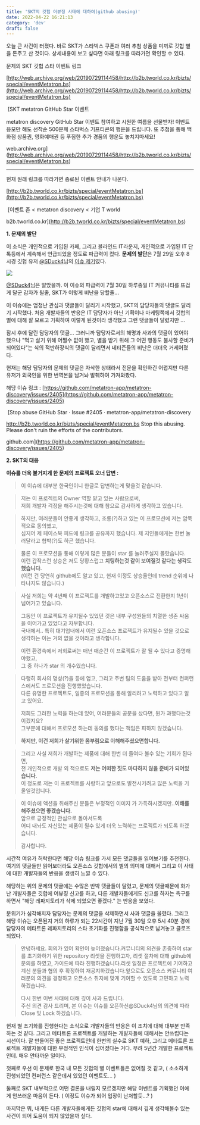 ```yaml
---
title: 'SKT의 깃헙 어뷰징 사태에 대하여(github abusing)'
date: 2022-04-22 16:21:13
category: 'dev'
draft: false
---
```


오늘 큰 사건이 터졌다. 바로 SKT가 스타벅스 쿠폰과 여러 추첨 상품을 미끼로 깃헙 별을 돈주고 산 것이다. 상세내용이 보고 싶다면 아래 링크를 따라가면 확인할 수 있다. 

문제의 SKT 깃헙 스타 이벤트 링크

[http://web.archive.org/web/20190729114458/http://b2b.tworld.co.kr/bizts/special/eventMetatron.bs](http://web.archive.org/web/20190729114458/http://b2b.tworld.co.kr/bizts/special/eventMetatron.bs)

 [SKT metatron GitHub Star 이벤트

metatron discovery GitHub Star 이벤트 참여하고 시원한 여름을 선물받자! 이벤트 응모만 해도 선착순 500분께 스타벅스 기프티콘의 행운을 드립니다. 또 추첨을 통해 백화점 상품권, 영화예매권 등 푸짐한 추가 경품의 행운도 놓치지마세요!

web.archive.org](http://web.archive.org/web/20190729114458/http://b2b.tworld.co.kr/bizts/special/eventMetatron.bs)

* * *

현재 원래 링크를 따라가면 종료된 이벤트 안내가 나온다. 

[http://b2b.tworld.co.kr/bizts/special/eventMetatron.bs](http://b2b.tworld.co.kr/bizts/special/eventMetatron.bs)

 [이벤트 존 < metatron discovery < 기업 T world

b2b.tworld.co.kr](http://b2b.tworld.co.kr/bizts/special/eventMetatron.bs)

**1\. 문제의 발단**

이 소식은 개인적으로 가입된 카페, 그리고 블라인드 IT라운지, 개인적으로 가입된 IT 단톡등에서 계속해서 언급되었을 정도로 파급력이 컸다. **문제의 발단**은 7월 29일 오후 8시경 깃헙 유저 [@SDuck4](https://github.com/SDuck4)님의 [이슈 제기](https://github.com/metatron-app/metatron-discovery/issues/2405)였다. 

![](https://blog.kakaocdn.net/dn/byOcWw/btqw79MmQDi/b2lUVFPTy1Ug0YGW5Z7uq0/img.png)

[@SDuck4](https://github.com/SDuck4)님은 알았을까. 이 이슈의 파급력이 7월 30일 하루종일 IT 커뮤니티를 뜨겁게 달군 감자가 될줄, SKT가 이렇게 비난을 당할줄...

이 이슈에는 엄청난 관심과 댓글들이 달리기 시작했고, SKT의 담당자들의 댓글도 달리기 시작했다. 처음 개발자들의 반응은 IT 담당자가 아닌 기획이나 마케팅쪽에서 깃헙의 별에 대해 잘 모르고 기획하여 이렇게 된것이라 생각했고 그런 댓글들이 달렸지만 ...

잠시 후에 달린 담당자의 댓글... 그러니까 담당자로서의 해명과 사과의 댓글이 있어야 했으나 "먹고 살기 위해 어쩔수 없이 했고, 별을 받기 위해 그 어떤 행동도 불사할 준비가 되어있다"는 식의 적반하장식의 댓글이 달리면서 네티즌들의 비난은 더더욱 거세어졌다. 

현재는 해당 담당자의 문제의 댓글은 자삭한 상태라서 전문을 확인하긴 어렵지만 다른 유저가 외국인을 위한 번역본을 남겨놔 발췌하여 가져와봤다. 

해당 이슈 링크 : [https://github.com/metatron-app/metatron-discovery/issues/2405](https://github.com/metatron-app/metatron-discovery/issues/2405)

 [Stop abuse GitHub Star · Issue #2405 · metatron-app/metatron-discovery

http://b2b.tworld.co.kr/bizts/special/eventMetatron.bs Stop this abusing. Please don't ruin the efforts of the contributors.

github.com](https://github.com/metatron-app/metatron-discovery/issues/2405)

**2\. SKT의 대응**

**이슈를 더욱 불거지게 한 문제의 프로젝트 오너 답변 :** 

> 이 이슈에 대부분 한국인이니 한글로 답변하는게 맞을것 같습니다.

> 저는 이 프로젝트의 Owner 역할 맡고 있는 사람으로써,  
> 저희 개발자 걱정을 해주시는것에 대해 참으로 감사하게 생각하고 있습니다.

> 하지만, 여러분들이 안좋게 생각하고, 조롱(?)하고 있는 이 프로모션에 저는 암묵적으로 동의했고,  
> 심지어 제 페이스북 피드에 링크를 공유까지 했습니다. 제 지인들에게는 한번 눌러달라고 협박(?)도 하곤 했습니다.

> 물론 이 프로모션을 통해 이렇게 많은 분들이 star 를 눌러주실지 몰랐습니다.  
> 이런 갑작스런 상승은 저도 당황스럽고 **치팅하는것 같이 보여질것 같다는 생각도 했습니다.**  
> (이런 건 당연히 github에도 알고 있고, 현재 이정도 상승율인데 trend 순위에 나타나지도 않습니다.)

> 사실 저희는 약 4년째 이 프로젝트를 개발하고있고 오픈소스로 전환한지 1년이 넘어가고 있습니다.
> 
> 그동안 이 프로젝트가 유지될수 있었던 것은 내부 구성원들의 치열한 생존 싸움을 이어가고 있었다고 자부합니다.  
> 국내에서.. 특히 대기업내에서 이런 오픈소스 프로젝트가 유지될수 있을 것으로 생각하는 이는 거의 없을 것이라고 생각합니다.
> 
> 이런 환경속에서 저희로써는 매년 매순간 이 프로젝트가 잘 될 수 있다고 증명해야했고,  
> 그 중 하나가 star 의 개수였습니다.

> 다행히 회사의 명성(?)을 등에 업고, 그리고 주변 팀의 도움을 받아 전부터 컨퍼런스에서도 프로모션을 진행했었습니다.  
> 다른 유명한 프로젝트도, 일종의 프로모션을 통해 알리려고 노력하고 있다고 알고 있어요.
> 
> 저희도 그러한 노력을 하는데 있어, 여러분들의 공분을 샀다면, 뭔가 과했다는것이겠지요?  
> 그부분에 대해서 프로모션 하는데 동의를 했다는 책임은 피하지 않겠습니다.
> 
> **하지만, 이건 저희가 살기위한 몸부림으로 이해해주셨으면합니다.**

> 그리고 사실 저희가 개발하는 제품에 대해 한번 더 들여다 볼수 있는 기회가 된다면,  
> 전 개인적으로 개발 외 적으로도 **저는 어떠한 짓도 마다하지 않을 준비가 되어있습니다.**  
> 이 정도로 저는 이 프로젝트를 사랑하고 앞으로도 발전시키려고 많은 노력을 기울일것입니다.

> 이 이슈에 액션을 취해주신 분들은 부정적인 이미지 가 가득하시겠지만..**이해를 해주셨으면 좋겠습니다.**  
> 앞으로 긍정적인 관심으로 돌아서도록  
> 어디 내놔도 자신있는 제품이 될수 있게 더욱 노력하는 프로젝트가 되도록 하겠습니다.
> 
> 감사합니다.

시간적 여유가 허락한다면 해당 이슈 링크를 가서 모든 댓글들을 읽어보기를 추천한다. 여기의 댓글들만 읽어보더라도 오픈소스 깃헙에서의 별의 의미에 대해서 그리고 이 사태에 대한 개발자들의 반응을 생생히 느낄 수 있다. 

해당하는 위의 문제의 댓글에는 수많은 반박 댓글들이 달렸고, 문제의 댓글때문에 화가 난 개발자들은 깃헙에 어뷰징 신고를 하고, 다른 개발자들에게도 신고를 하자는 촉구를 하면서 "해당 레파지토리가 삭제 되었으면 좋겠다." 는 반응을 보였다.

분위기가 심각해지자 담당자는 문제의 댓글을 삭제하면서 사과 댓글을 올렸다. 그리고 해당 이슈는 오픈된지 거의 하루가 되는 22시간이 지난 7월 30일 오후 5시 40분 경에 담당자의 메타트론 레파지토리의 스타 초기화를 진행함을 공식적으로 남겨놓고 클로즈 되었다. 

> 안녕하세요. 회의가 있어 확인이 늦어졌습니다.커뮤니티의 의견을 존중하여 star를 초기화하기 위한 repository 리셋을 진행하고자, 리셋 절차에 대해 github에 문의를 하였고, 가이드에 따라 진행하겠습니다.리셋 일정은 프로젝트에 기여하고 계신 분들과 협의 후 확정하여 재공지하겠습니다.앞으로도 오픈소스 커뮤니티 여러분의 의견을 경청하고 오픈소스 취지에 맞게 기여할 수 있도록 고민하고 노력하겠습니다.   
>   
> 다시 한번 이번 사태에 대해 깊이 사과 드립니다.  
> 주신 의견 감사 드리며, 본 이슈는 이슈를 오픈하신@SDuck4님의 의견에 따라 Close 및 Lock 하겠습니다.

현재 별 초기화를 진행한다는 소식으로 개발자들의 반응은 이 조치에 대해 대부분 만족하는 것 같다. 그리고 메타트론 프로젝트를 개발하는 개발자들에 대해서는 안쓰럽다는 시선이다. 잘 만들어진 좋은 프로젝트인데 한번의 실수로 SKT 예하, 그리고 메타트론 프로젝트 개발자들에 대한 부정적인 인식이 심어졌다는 거다. 무려 5년간 개발한 프로젝트인데. 매우 안타까운 일이다. 

첫째로 우선 이 문제로 한국 내 모든 깃헙의 별 이벤트들은 없어질 것 같고, ( 소소하게 진행되었던 컨퍼런스 같은데서 있었던 이벤트도... ) 

둘째로 SKT 내부적으로 어떤 결론을 내릴지 모르겠지만 해당 이벤트를 기획했던 이에게 안쓰러운 마음이 든다. ( 이정도 이슈가 되어 입장이 난처할듯...? )

마지막은 뭐, 내게든 다른 개발자들에게든 깃헙의 star에 대해서 깊게 생각해볼수 있는 사건이 되어 도움이 되지 않았을까 싶다.
